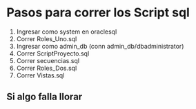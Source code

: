 # Pasos para correr los Script sql
1. Ingresar como system en oraclesql
2. Correr Roles_Uno.sql
3. Ingresar como admin_db (conn admin_db/dbadministrator)
4. Correr ScriptProyecto.sql
5. Correr secuencias.sql
6. Correr Roles_Dos.sql
7. Correr Vistas.sql
## Si algo falla llorar